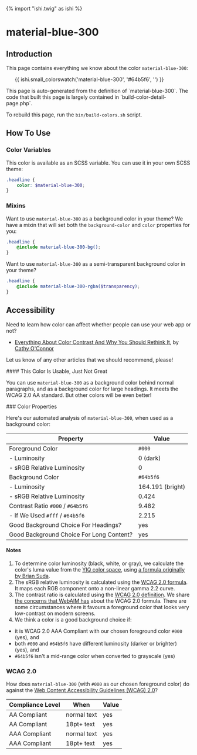 {% import "ishi.twig" as ishi %}
# material-blue-300

## Introduction

This page contains everything we know about the color `material-blue-300`:

<div class="grid">
    <div class="cell">
        <div class="swatch">
            <ul>
                {{ ishi.small_colorswatch('material-blue-300', '#64b5f6', '') }}
            </ul>
        </div>
    </div>
</div>

<div class="callout attention" markdown="1">
This page is auto-generated from the definition of `material-blue-300`. The code that built this page is largely contained in `build-color-detail-page.php`.

To rebuild this page, run the `bin/build-colors.sh` script.
</div>

## How To Use

### Color Variables

This color is available as an SCSS variable. You can use it in your own SCSS theme:

```scss
.headline {
    color: $material-blue-300;
}
```

### Mixins

Want to use `material-blue-300` as a background color in your theme? We have a mixin that will set both the `background-color` and `color` properties for you:

```scss
.headline {
    @include material-blue-300-bg();
}
```

Want to use `material-blue-300` as a semi-transparent background color in your theme?

```scss
.headline {
    @include material-blue-300-rgba($transparency);
}
```

## Accessibility

Need to learn how color can affect whether people can use your web app or not?

* [Everything About Color Contrast And Why You Should Rethink It](https://www.smashingmagazine.com/2014/10/color-contrast-tips-and-tools-for-accessibility/), by [Cathy O'Connor](http://www.twitter.com/cagocon)

Let us know of any other articles that we should recommend, please!
<div class="callout warning" markdown="1">
#### This Color Is Usable, Just Not Great

You can use `material-blue-300` as a background color behind normal paragraphs, and as a background color for large headings. It meets the WCAG 2.0 AA standard. But other colors will be even better!
</div>
### Color Properties

Here's our automated analysis of `material-blue-300`, when used as a background color:

Property | Value
---------|------
Foreground Color | `#000`
- Luminosity | 0 (dark)
- sRGB Relative Luminosity | 0
Background Color | `#64b5f6`
- Luminosity | 164.191 (bright)
- sRGB Relative Luminosity | 0.424
Contrast Ratio `#000` / `#64b5f6` | 9.482
- If We Used `#fff` / `#64b5f6` | 2.215
Good Background Choice For Headings? | yes
Good Background Choice For Long Content? | yes

#### Notes

1. To determine color luminosity (black, white, or gray), we calculate the color's luma value from the [YIQ color space](https://en.wikipedia.org/wiki/YIQ), using [a formula originally by Brian Suda](https://24ways.org/2010/calculating-color-contrast/).
1. The sRGB relative luminosity is calculated using the [WCAG 2.0 formula](https://www.w3.org/TR/WCAG20/#relativeluminancedef). It maps each RGB component onto a non-linear gamma 2.2 curve.
1. The contrast ratio is calculated using the [WCAG 2.0 definition](https://www.w3.org/TR/2008/REC-WCAG20-20081211/#contrast-ratiodef). We share [the concerns that WebAIM has](http://webaim.org/blog/wcag-2-1-feedback/) about the WCAG 2.0 formula. There are some circumstances where it favours a foreground color that looks very low-contrast on modern screens.
1. We think a color is a good background choice if:
  - it is WCAG 2.0 AAA Compliant with our chosen foreground color `#000` (yes), and
  - both `#000` and `#64b5f6` have different luminosity (darker or brighter) (yes), and
  - `#64b5f6` isn't a mid-range color when converted to grayscale (yes)

### WCAG 2.0

How does `material-blue-300` (with `#000` as our chosen foreground color) do against the [Web Content Accessibility Guidelines (WCAG) 2.0](https://www.w3.org/TR/WCAG20/)?

Compliance Level | When | Value
-----------------|------|------
AA Compliant | normal text | yes
AA Compliant | 18pt+ text | yes
AAA Compliant | normal text | yes
AAA Compliant | 18pt+ text | yes